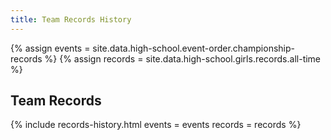 ```yaml
---
title: Team Records History
---
```


{% assign events = site.data.high-school.event-order.championship-records %}
{% assign records = site.data.high-school.girls.records.all-time %}

## Team Records

{% include records-history.html
  events = events
  records = records %}
